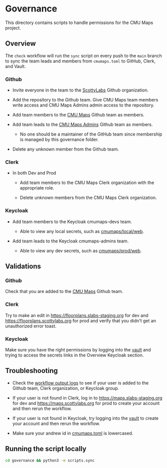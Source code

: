 # Governance

This directory contains scripts to handle permissions for the CMU Maps project.

## Overview

The `check` workflow will run the `sync` script on every push to the `main` branch to sync the team leads and members from `cmumaps.toml` to GitHub, Clerk, and Vault.

### Github

- Invite everyone in the team to the [ScottyLabs](https://github.com/ScottyLabs) Github organization.

- Add the repository to the Github team. Give CMU Maps team members write access and CMU Maps Admins admin access to the repository.
  
- Add team members to the [CMU Maps](https://github.com/orgs/ScottyLabs/teams/cmu-maps) Github team as members.

- Add team leads to the [CMU Maps Admins](https://github.com/orgs/ScottyLabs/teams/cmu-maps-admins) Github team as members.
  - No one should be a maintainer of the GitHub team since membership is managed by this governance folder.

- Delete any unknown member from the Github team.

### Clerk

- In both Dev and Prod
  - Add team members to the CMU Maps Clerk organization with the appropriate role.

  - Delete unknown members from the CMU Maps Clerk organization.

### Keycloak

- Add team members to the Keycloak cmumaps-devs team.
  - Able to view any local secrets, such as [cmumaps/local/web](https://secrets.scottylabs.org/ui/vault/secrets/ScottyLabs/kv/cmumaps%2Flocal%2Fweb/details).

- Add team leads to the Keycloak cmumaps-admins team.
  - Able to view any dev secrets, such as [cmumaps/prod/web](https://secrets.scottylabs.org/ui/vault/secrets/ScottyLabs/kv/cmumaps%2Fprod%2Fweb/details).

## Validations

### Github

Check that you are added to the [CMU Maps](https://github.com/orgs/ScottyLabs/teams/cmu-maps) Github team.

### Clerk

Try to make an edit in <https://floorplans.slabs-staging.org> for dev and <https://floorplans.scottylabs.org> for prod and verify that you didn't get an unauthorized error toast.

### Keycloak

Make sure you have the right permissions by logging into the [vault](https://secrets.scottylabs.org/ui/vault/auth?with=oidc) and trying to access the secrets links in the Overview Keycloak section.

## Troubleshooting

- Check the [workflow output logs](https://github.com/ScottyLabs/cmumaps/actions/workflows/sync.yml) to see if your user is added to the Github team, Clerk organization, or Keycloak group.

- If your user is not found in Clerk, log in to <https://maps.slabs-staging.org> for dev and <https://maps.scottylabs.org> for prod to create your account and then rerun the workflow.

- If your user is not found in Keycloak, try logging into the [vault](https://secrets.scottylabs.org/ui/vault/auth?with=oidc) to create your account and then rerun the workflow.

- Make sure your andrew id in [cmumaps.toml](cmumaps.toml) is lowercased.

## Running the script locally

```zsh
cd governance && python3 -m scripts.sync
```
